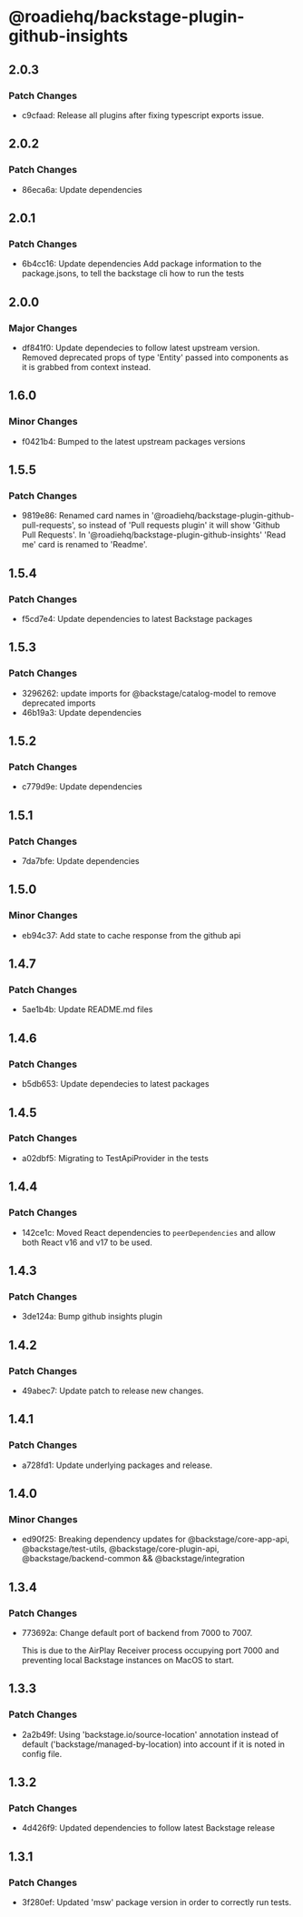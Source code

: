 # @roadiehq/backstage-plugin-github-insights

## 2.0.3

### Patch Changes

- c9cfaad: Release all plugins after fixing typescript exports issue.

## 2.0.2

### Patch Changes

- 86eca6a: Update dependencies

## 2.0.1

### Patch Changes

- 6b4cc16: Update dependencies
  Add package information to the package.jsons, to tell the backstage cli how to run the tests

## 2.0.0

### Major Changes

- df841f0: Update dependecies to follow latest upstream version. Removed deprecated props of type 'Entity' passed into components as it is grabbed from context instead.

## 1.6.0

### Minor Changes

- f0421b4: Bumped to the latest upstream packages versions

## 1.5.5

### Patch Changes

- 9819e86: Renamed card names in '@roadiehq/backstage-plugin-github-pull-requests', so instead of 'Pull requests plugin' it will show 'Github Pull Requests'. In '@roadiehq/backstage-plugin-github-insights' 'Read me' card is renamed to 'Readme'.

## 1.5.4

### Patch Changes

- f5cd7e4: Update dependencies to latest Backstage packages

## 1.5.3

### Patch Changes

- 3296262: update imports for @backstage/catalog-model to remove deprecated imports
- 46b19a3: Update dependencies

## 1.5.2

### Patch Changes

- c779d9e: Update dependencies

## 1.5.1

### Patch Changes

- 7da7bfe: Update dependencies

## 1.5.0

### Minor Changes

- eb94c37: Add state to cache response from the github api

## 1.4.7

### Patch Changes

- 5ae1b4b: Update README.md files

## 1.4.6

### Patch Changes

- b5db653: Update dependecies to latest packages

## 1.4.5

### Patch Changes

- a02dbf5: Migrating to TestApiProvider in the tests

## 1.4.4

### Patch Changes

- 142ce1c: Moved React dependencies to `peerDependencies` and allow both React v16 and v17 to be used.

## 1.4.3

### Patch Changes

- 3de124a: Bump github insights plugin

## 1.4.2

### Patch Changes

- 49abec7: Update patch to release new changes.

## 1.4.1

### Patch Changes

- a728fd1: Update underlying packages and release.

## 1.4.0

### Minor Changes

- ed90f25: Breaking dependency updates for @backstage/core-app-api, @backstage/test-utils, @backstage/core-plugin-api, @backstage/backend-common && @backstage/integration

## 1.3.4

### Patch Changes

- 773692a: Change default port of backend from 7000 to 7007.

  This is due to the AirPlay Receiver process occupying port 7000 and preventing local Backstage instances on MacOS to start.

## 1.3.3

### Patch Changes

- 2a2b49f: Using 'backstage.io/source-location' annotation instead of default ('backstage/managed-by-location) into account if it is noted in config file.

## 1.3.2

### Patch Changes

- 4d426f9: Updated dependencies to follow latest Backstage release

## 1.3.1

### Patch Changes

- 3f280ef: Updated 'msw' package version in order to correctly run tests.
